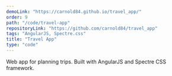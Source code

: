 ```yaml
---
demoLink: "https://carnold84.github.io/travel_app/"
order: 9
path: "/code/travel-app"
repositoryLink: "https://github.com/carnold84/travel_app"
tags: "AngularJS, Spectre.css"
title: "Travel App"
type: "code"
---
```


Web app for planning trips. Built with AngularJS and Spectre CSS framework.
